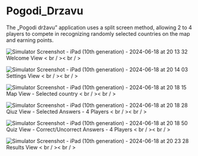 # Pogodi_Drzavu

The „Pogodi državu” application uses a split screen method, allowing
2 to 4 players to compete in recognizing randomly selected countries on the map and
earning points.

![Simulator Screenshot - iPad (10th generation) - 2024-06-18 at 20 13 32](https://github.com/user-attachments/assets/0d312e61-3153-405a-a7db-f3d06dc6852c)
Welcome View
< br / >< br / >

![Simulator Screenshot - iPad (10th generation) - 2024-06-18 at 20 14 03](https://github.com/user-attachments/assets/9e7eacc8-fd36-4f4a-abfd-b9233923df1f)
Settings View
< br / >< br / >

![Simulator Screenshot - iPad (10th generation) - 2024-06-18 at 20 18 15](https://github.com/user-attachments/assets/8b136771-d748-4015-9907-4df9f0d554d7)
Map View - Selected country
< br / >< br / >

![Simulator Screenshot - iPad (10th generation) - 2024-06-18 at 20 18 28](https://github.com/user-attachments/assets/696da9c0-b3d5-4a4c-a202-233d19cd09dd)
Qiuz View - Selected Answers - 4 Players
< br / >< br / >

![Simulator Screenshot - iPad (10th generation) - 2024-06-18 at 20 18 50](https://github.com/user-attachments/assets/22a4f11a-8e8b-4fdd-917f-4ba2fc7eface)
Quiz View - Correct/Uncorrect Answers - 4 Players
< br / >< br / >

![Simulator Screenshot - iPad (10th generation) - 2024-06-18 at 20 23 28](https://github.com/user-attachments/assets/23862f7c-fc79-40ca-8594-866d9a4fc8ae)
Results View
< br / >< br / >
